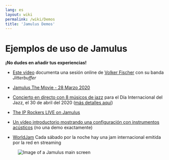 ```yaml
---
lang: es
layout: wiki
permalink: /wiki/Demos
title: 'Jamulus Demos'
---
```


# Ejemplos de uso de Jamulus

**¡No dudes en añadir tus experiencias!**


* [Este vídeo](https://youtu.be/c8838jS2g3U) documenta una sesión online de [Volker Fischer](https://sourceforge.net/u/corrados/profile/) con su banda _Jitterbuffer_

* [Jamulus The Movie - 28 Marzo 2020](https://www.youtube.com/watch?v=2x-gwMmVK-s)

* [Concierto en directo con 8 músicos de jazz](https://www.youtube.com/watch?v=MpSIYxZMHw8&t=3307s) para el Día Internacional del Jazz, el 30 de abril del 2020 ([más detalles aquí](https://sourceforge.net/p/llcon/discussion/533517/thread/070485619d/#6b71))

* [The IP Rockers LIVE on Jamulus](https://soundcloud.com/dematteoss/sets/the-ip-rockers-live-on-jamulus)

* [Un vídeo introductorio mostrando una configuración con instrumentos acústicos](https://www.youtube.com/watch?v=lB4ZxDb9vnU) (no una demo exactamente)
* [WorldJam](https://worldjam.vip/homepage.php) Cada sábado por la noche hay una jam internacional emitida por la red en streaming

<figure><img src="{{site.url}}/assets/img/es-screenshots/main-screen-large.png" loading="lazy" alt="Image of a Jamulus main screen"></figure>
